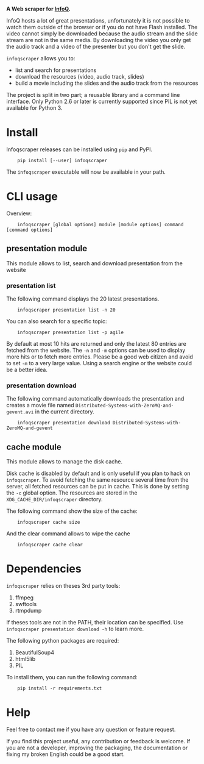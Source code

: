
__A Web scraper for [InfoQ](http://infoq.com).__


InfoQ hosts a lot of great presentations, unfortunately it is not possible to watch them outside of the browser
or if you do not have Flash installed. The video cannot simply be downloaded because the audio stream and the
slide stream are not in the same media. By downloading the video you only get the audio track and a video of
the presenter but you don't get the slide.

`infoqscraper` allows you to:
* list and search for presentations
* download the resources (video, audio track, slides)
* build a movie including the slides and the audio track from the resources

The project is split in two part; a reusable library and a command line interface. 
Only Python 2.6 or later is currently supported since PIL is not yet available for Python 3.

# Install

Infoqscraper releases can be installed using `pip` and PyPI.

        pip install [--user] infoqscraper

The `infoqscraper` executable will now be available in your path.

# CLI usage

Overview:

        infoqscraper [global options] module [module options] command [command options]

## presentation module

This module allows to list, search and download presentation from the website

### presentation list

The following command displays the 20 latest presentations.

        infoqscraper presentation list -n 20

You can also search for a specific topic:

        infoqscraper presentation list -p agile

By default at most 10 hits are returned and only the latest 80 entries are fetched from the website.
The `-n` and `-m` options can be used to display more hits or to fetch more entries.
Please be a good web citizen and avoid to set `-m` to a very large value. Using a search engine
or the website could be a better idea.

### presentation download

The following command automatically downloads the presentation and creates a movie file
named `Distributed-Systems-with-ZeroMQ-and-gevent.avi`  in the current directory.

        infoqscraper presentation download Distributed-Systems-with-ZeroMQ-and-gevent


## cache module

This module allows to manage the disk cache.

Disk cache is disabled by default and is only useful if you plan to hack on `infoqscraper`. To avoid fetching
the same resource several time from the server, all fetched resources can be put in cache. This is done by setting
the `-c` global option. The resources are stored in the `XDG_CACHE_DIR/infoqscraper` directory.

The following command show the size of the cache:

        infoqscraper cache size

And the clear command allows to wipe the cache

        infoqscraper cache clear


# Dependencies

`infoqscraper` relies on theses 3rd party tools:

1. ffmpeg
2. swftools
3. rtmpdump

If theses tools are not in the PATH, their location can be specified.
Use `infoqscraper presentation download -h` to learn more.

The following python packages are required:

1. BeautifulSoup4
2. html5lib
3. PIL

To install them, you can run the following command:

        pip install -r requirements.txt

# Help

Feel free to contact me if you have any question or feature request.

If you find this project useful, any contribution or feedback is welcome. If you are not a developer, improving
the packaging, the documentation or fixing my broken English could be a good start.
